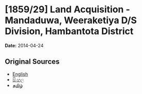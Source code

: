 # [1859/29] Land Acquisition - Mandaduwa, Weeraketiya D/S Division, Hambantota District

**Date:** 2014-04-24

## Original Sources

- [English](https://documents.gov.lk/view/extra-gazettes/2014/4/1859-29_E.pdf)
- [සිංහල](https://documents.gov.lk/view/extra-gazettes/2014/4/1859-29_S.pdf)
- [தமிழ்](https://documents.gov.lk/view/extra-gazettes/2014/4/1859-29_T.pdf)
